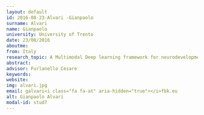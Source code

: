 ```yaml
---
layout: default 
id: 2016-08-23-Alvari -Gianpaolo
surname: Alvari 
name: Gianpaolo
university: University of Trento
date: 23/08/2016
aboutme: 
from: Italy
research_topic: A Multimodal Deep learning framework for neurodevelopmental trajectories
abstract: 
advisor: Furlanello Cesare
keywords: 
website: 
img: alvari.jpg
email: galvari<i class="fa fa-at" aria-hidden="true"></i>fbk.eu
alt: Gianpaolo Alvari 
modal-id: stud7
---
```

